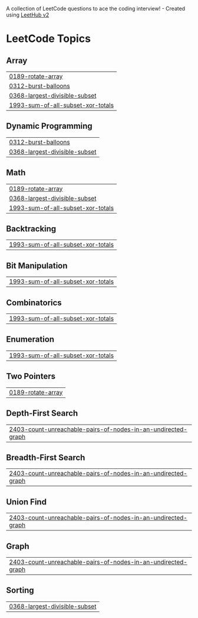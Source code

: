A collection of LeetCode questions to ace the coding interview! - Created using [LeetHub v2](https://github.com/arunbhardwaj/LeetHub-2.0)
<!---LeetCode Topics Start-->
# LeetCode Topics
## Array
|  |
| ------- |
| [0189-rotate-array](https://github.com/KanishkRAJ29/Leetcode/tree/master/0189-rotate-array) |
| [0312-burst-balloons](https://github.com/KanishkRAJ29/Leetcode/tree/master/0312-burst-balloons) |
| [0368-largest-divisible-subset](https://github.com/KanishkRAJ29/Leetcode/tree/master/0368-largest-divisible-subset) |
| [1993-sum-of-all-subset-xor-totals](https://github.com/KanishkRAJ29/Leetcode/tree/master/1993-sum-of-all-subset-xor-totals) |
## Dynamic Programming
|  |
| ------- |
| [0312-burst-balloons](https://github.com/KanishkRAJ29/Leetcode/tree/master/0312-burst-balloons) |
| [0368-largest-divisible-subset](https://github.com/KanishkRAJ29/Leetcode/tree/master/0368-largest-divisible-subset) |
## Math
|  |
| ------- |
| [0189-rotate-array](https://github.com/KanishkRAJ29/Leetcode/tree/master/0189-rotate-array) |
| [0368-largest-divisible-subset](https://github.com/KanishkRAJ29/Leetcode/tree/master/0368-largest-divisible-subset) |
| [1993-sum-of-all-subset-xor-totals](https://github.com/KanishkRAJ29/Leetcode/tree/master/1993-sum-of-all-subset-xor-totals) |
## Backtracking
|  |
| ------- |
| [1993-sum-of-all-subset-xor-totals](https://github.com/KanishkRAJ29/Leetcode/tree/master/1993-sum-of-all-subset-xor-totals) |
## Bit Manipulation
|  |
| ------- |
| [1993-sum-of-all-subset-xor-totals](https://github.com/KanishkRAJ29/Leetcode/tree/master/1993-sum-of-all-subset-xor-totals) |
## Combinatorics
|  |
| ------- |
| [1993-sum-of-all-subset-xor-totals](https://github.com/KanishkRAJ29/Leetcode/tree/master/1993-sum-of-all-subset-xor-totals) |
## Enumeration
|  |
| ------- |
| [1993-sum-of-all-subset-xor-totals](https://github.com/KanishkRAJ29/Leetcode/tree/master/1993-sum-of-all-subset-xor-totals) |
## Two Pointers
|  |
| ------- |
| [0189-rotate-array](https://github.com/KanishkRAJ29/Leetcode/tree/master/0189-rotate-array) |
## Depth-First Search
|  |
| ------- |
| [2403-count-unreachable-pairs-of-nodes-in-an-undirected-graph](https://github.com/KanishkRAJ29/Leetcode/tree/master/2403-count-unreachable-pairs-of-nodes-in-an-undirected-graph) |
## Breadth-First Search
|  |
| ------- |
| [2403-count-unreachable-pairs-of-nodes-in-an-undirected-graph](https://github.com/KanishkRAJ29/Leetcode/tree/master/2403-count-unreachable-pairs-of-nodes-in-an-undirected-graph) |
## Union Find
|  |
| ------- |
| [2403-count-unreachable-pairs-of-nodes-in-an-undirected-graph](https://github.com/KanishkRAJ29/Leetcode/tree/master/2403-count-unreachable-pairs-of-nodes-in-an-undirected-graph) |
## Graph
|  |
| ------- |
| [2403-count-unreachable-pairs-of-nodes-in-an-undirected-graph](https://github.com/KanishkRAJ29/Leetcode/tree/master/2403-count-unreachable-pairs-of-nodes-in-an-undirected-graph) |
## Sorting
|  |
| ------- |
| [0368-largest-divisible-subset](https://github.com/KanishkRAJ29/Leetcode/tree/master/0368-largest-divisible-subset) |
<!---LeetCode Topics End-->